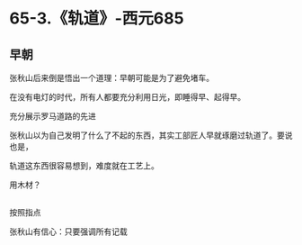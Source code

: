 # 65-3.《轨道》-西元685

## 早朝

张秋山后来倒是悟出一个道理：早朝可能是为了避免堵车。

在没有电灯的时代，所有人都要充分利用日光，即睡得早、起得早。



充分展示罗马道路的先进

张秋山以为自己发明了什么了不起的东西，其实工部匠人早就琢磨过轨道了。要说也是，

轨道这东西很容易想到，难度就在工艺上。

用木材？

## 

按照指点

张秋山有信心：只要强调所有记载

## 